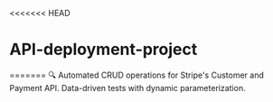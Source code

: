 <<<<<<< HEAD
# API-deployment-project
=======
🔍 
Automated CRUD operations for Stripe's Customer and Payment API.
Data-driven tests with dynamic parameterization.
